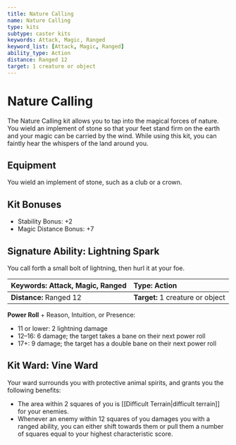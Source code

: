 ```yaml
---
title: Nature Calling
name: Nature Calling
type: kits
subtype: caster kits
keywords: Attack, Magic, Ranged
keyword_list: [Attack, Magic, Ranged]
ability_type: Action
distance: Ranged 12
target: 1 creature or object
---
```


# Nature Calling

The Nature Calling kit allows you to tap into the magical forces of nature. You wield an implement of stone so that your feet stand firm on the earth and your magic can be carried by the wind. While using this kit, you can faintly hear the whispers of the land around you.

## Equipment

You wield an implement of stone, such as a club or a crown.

## Kit Bonuses

- Stability Bonus: +2
- Magic Distance Bonus: +7

## Signature Ability: Lightning Spark

You call forth a small bolt of lightning, then hurl it at your foe.

| **Keywords:** Attack, Magic, Ranged | **Type:** Action                 |
| :---------------------------------- | :------------------------------- |
| **Distance:** Ranged 12             | **Target:** 1 creature or object |

**Power Roll** + Reason, Intuition, or Presence:

- 11 or lower: 2 lightning damage
- 12–16: 6 damage; the target takes a bane on their next power roll
- 17+: 9 damage; the target has a double bane on their next power roll

## Kit Ward: Vine Ward

Your ward surrounds you with protective animal spirits, and grants you the following benefits:

- The area within 2 squares of you is [[Difficult Terrain|difficult terrain]] for your enemies.
- Whenever an enemy within 12 squares of you damages you with a ranged ability, you can either shift towards them or pull them a number of squares equal to your highest characteristic score.
